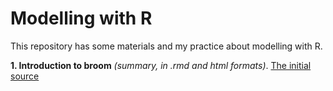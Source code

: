 # Modelling with R

This repository has some materials and my practice about modelling with R.

**1. Introduction to broom** _(summary, in .rmd and html formats)_. [The initial source](https://cran.r-project.org/web/packages/broom/vignettes/broom.html)


